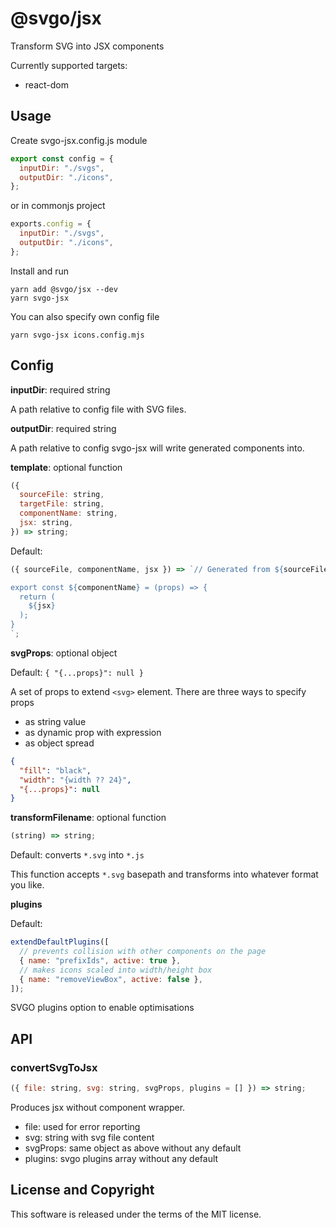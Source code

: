 # @svgo/jsx

Transform SVG into JSX components

Currently supported targets:

- react-dom

## Usage

Create svgo-jsx.config.js module

```js
export const config = {
  inputDir: "./svgs",
  outputDir: "./icons",
};
```

or in commonjs project

```js
exports.config = {
  inputDir: "./svgs",
  outputDir: "./icons",
};
```

Install and run

```
yarn add @svgo/jsx --dev
yarn svgo-jsx
```

You can also specify own config file

```
yarn svgo-jsx icons.config.mjs
```

## Config

**inputDir**: required string

A path relative to config file with SVG files.

**outputDir**: required string

A path relative to config svgo-jsx will write generated components into.

**template**: optional function

```js
({
  sourceFile: string,
  targetFile: string,
  componentName: string,
  jsx: string,
}) => string;
```

Default:

```js
({ sourceFile, componentName, jsx }) => `// Generated from ${sourceFile}

export const ${componentName} = (props) => {
  return (
    ${jsx}
  );
}
`;
```

**svgProps**: optional object

Default: `{ "{...props}": null }`

A set of props to extend `<svg>` element. There are three ways to specify props

- as string value
- as dynamic prop with expression
- as object spread

```json
{
  "fill": "black",
  "width": "{width ?? 24}",
  "{...props}": null
}
```

**transformFilename**: optional function

```js
(string) => string;
```

Default: converts `*.svg` into `*.js`

This function accepts `*.svg` basepath and transforms into whatever format you like.

**plugins**

Default:

```js
extendDefaultPlugins([
  // prevents collision with other components on the page
  { name: "prefixIds", active: true },
  // makes icons scaled into width/height box
  { name: "removeViewBox", active: false },
]);
```

SVGO plugins option to enable optimisations

## API

### convertSvgToJsx

```js
({ file: string, svg: string, svgProps, plugins = [] }) => string;
```

Produces jsx without component wrapper.

- file: used for error reporting
- svg: string with svg file content
- svgProps: same object as above without any default
- plugins: svgo plugins array without any default

## License and Copyright

This software is released under the terms of the MIT license.
